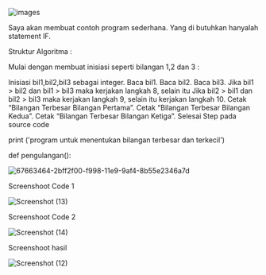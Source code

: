 

![images](https://user-images.githubusercontent.com/53391620/68062928-f794c580-fd3f-11e9-9833-080aca87307a.jpg)


Saya akan membuat contoh program sederhana. Yang di butuhkan hanyalah statement IF.

Struktur Algoritma  :

Mulai dengan membuat inisiasi seperti bilangan 1,2 dan 3 :


Inisiasi bil1,bil2,bil3 sebagai integer.
Baca bil1.
Baca bil2.
Baca bil3.
Jika bil1 > bil2 dan bil1 > bil3 maka kerjakan langkah 8, selain itu
Jika bil2 > bil1 dan bil2 > bil3 maka kerjakan langkah 9, selain itu kerjakan langkah 10.
Cetak “Bilangan Terbesar Bilangan Pertama”.
Cetak “Bilangan Terbesar Bilangan Kedua”.
Cetak “Bilangan Terbesar Bilangan Ketiga”.
Selesai
Step pada source code

print ('program untuk menentukan bilangan terbesar dan terkecil')

def pengulangan():


![67663464-2bff2f00-f998-11e9-9af4-8b55e2346a7d](https://user-images.githubusercontent.com/53391620/68062741-9f10f880-fd3e-11e9-9c70-29d49001fe0b.jpg)


Screenshoot Code 1

![Screenshot (13)](https://user-images.githubusercontent.com/53391620/68062797-eeefbf80-fd3e-11e9-87f0-cfe3745b48b9.png)


Screenshoot Code 2


![Screenshot (14)](https://user-images.githubusercontent.com/53391620/68062821-32e2c480-fd3f-11e9-8f05-6ff9fa79d9b3.png)


Screenshoot hasil


![Screenshot (12)](https://user-images.githubusercontent.com/53391620/68062846-57d73780-fd3f-11e9-9814-4cb8f30b7c61.png)
